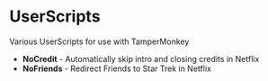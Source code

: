 # UserScripts
Various UserScripts for use with TamperMonkey

* **NoCredit** - Automatically skip intro and closing credits in Netflix
* **NoFriends** - Redirect Friends to Star Trek in Netflix
